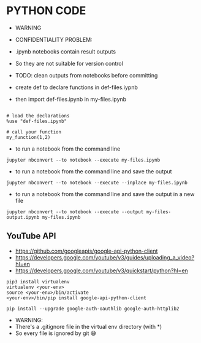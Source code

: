 # PYTHON CODE 

* WARNING
* CONFIDENTIALITY PROBLEM: 
* .ipynb notebooks contain result outputs
* So they are not suitable for version control
* TODO: clean outputs from notebooks before committing

* create def to declare functions in def-files.iypnb
* then import def-files.ipynb in my-files.ipynb

```ipynb

# load the declarations
%use "def-files.ipynb"

# call your function
my_function(1,2)

```

* to run a notebook from the command line

```
jupyter nbconvert --to notebook --execute my-files.ipynb
```

* to run a notebook from the command line and save the output

```
jupyter nbconvert --to notebook --execute --inplace my-files.ipynb
```

* to run a notebook from the command line and save the output in a new file

```
jupyter nbconvert --to notebook --execute --output my-files-output.ipynb my-files.ipynb
```

## YouTube API


* https://github.com/googleapis/google-api-python-client
* https://developers.google.com/youtube/v3/guides/uploading_a_video?hl=en
* https://developers.google.com/youtube/v3/quickstart/python?hl=en

```shell
pip3 install virtualenv
virtualenv <your-env>
source <your-env>/bin/activate
<your-env>/bin/pip install google-api-python-client

pip install --upgrade google-auth-oauthlib google-auth-httplib2

```

* WARNING: 
* There's a .gitignore file in the virtual env directory (with *)
* So every file is ignored by git 😅

